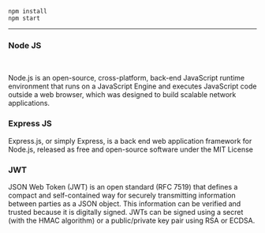 
``
npm install
``
<br/>
``
npm start
``
<br/>
<hr/>

<h3>Node JS</h3><br/>
    <p>
    Node.js is an open-source, cross-platform, back-end JavaScript runtime environment that runs on a JavaScript Engine and executes JavaScript code outside a web browser, which was designed to build scalable network applications.<br/>
    </p>
<h3> Express JS</h3>
  <p>
  Express.js, or simply Express, is a back end web application framework for Node.js, released as free and open-source software under the MIT License
  </p>
<h3>JWT</h3>
  <p>
   JSON Web Token (JWT) is an open standard (RFC 7519) that defines a compact and self-contained way for securely transmitting information between parties as a JSON object. This information can be verified and trusted because it is digitally signed. JWTs can be signed using a secret (with the HMAC algorithm) or a public/private key pair using RSA or ECDSA.
  </p>
